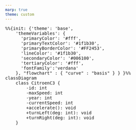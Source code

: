 ```yaml
---
marp: true
theme: custom
---
```


<pre class="mermaid">
%%{init: {'theme': 'base',
    'themeVariables': {
      'primaryColor': '#fff',
      'primaryTextColor': '#1f1b30',
      'primaryBorderColor': '#FF2453',
      'lineColor': '#1f1b30',
      'secondaryColor': '#006100',
      'tertiaryColor': '#fff',
      'fontFamily':'verdana'
    }, "flowchart" : { "curve" : "basis" } } }%%
classDiagram
    class CitroenC3 {
        -id: int
        -maxSpeed: int 
        -year: int
        -currentSpeed: int 
        +accelerate(): void
        +turnLeft(deg: int): void
        +turnRight(deg: int): void
    }
</pre>


<script type="module">
import mermaid from 'https://cdn.jsdelivr.net/npm/mermaid@10.0.0/dist/mermaid.esm.min.mjs';
mermaid.initialize({ startOnLoad: true });

window.addEventListener('vscode.markdown.updateContent', function() { mermaid.init() });
</script>
